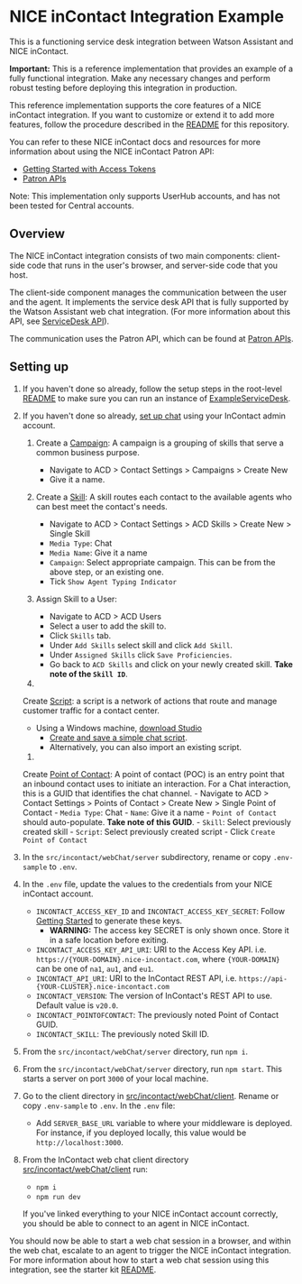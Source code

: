 # NICE inContact Integration Example

This is a functioning service desk integration between Watson Assistant and NICE inContact.

**Important:**  This is a reference implementation that provides an example of a fully functional integration. Make any
necessary changes and perform robust testing before deploying this integration in production.

This reference implementation supports the core features of a NICE inContact integration. If you want to customize or
extend it to add more features, follow the procedure described in
the [README](../../../../../../../Downloads/Compressed/assistant-web-chat-service-desk-starter-main/README.md) for this
repository.

You can refer to these NICE inContact docs and resources for more information about using the NICE inContact Patron API:

- [Getting Started with Access Tokens](https://developer.niceincontact.com/Documentation/UserHubGettingStarted)
- [Patron APIs](https://developer.niceincontact.com/API/PatronAPI)

Note: This implementation only supports UserHub accounts, and has not been tested for Central accounts.

## Overview

The NICE inContact integration consists of two main components: client-side code that runs in the user's browser, and
server-side code that you host.

The client-side component manages the communication between the user and the agent. It implements the service desk API
that is fully supported by the Watson Assistant web chat integration. (For more information about this API,
see [ServiceDesk API](https://github.com/watson-developer-cloud/assistant-web-chat-service-desk-starter/blob/main/docs/API.md)).

The communication uses the Patron API, which can be found
at [Patron APIs](https://developer.niceincontact.com/API/PatronAPI).

## Setting up

1. If you haven't done so already, follow the setup steps in the
   root-level [README](../../../../../../../Downloads/Compressed/assistant-web-chat-service-desk-starter-main/README.md)
   to make sure you can run an instance of [ExampleServiceDesk](../../example/webChat/README.md).

1. If you haven't done so
   already, [set up chat](https://help.nice-incontact.com/content/acd/chat/setupchat.htm?tocpath=ACD%7CACD%7CChat%7C_____1)
   using your InContact admin account.

    1. Create
       a [Campaign](https://help.incontact.com/spring20/en/Content/ACD/Campaigns/CampaignsOverview.htm?tocpath=System%20Administration%7CSkills%20and%20Campaigns%7CCampaigns%7C_____0):
       A campaign is a grouping of skills that serve a common business purpose.
        - Navigate to ACD > Contact Settings > Campaigns > Create New
        - Give it a name.

    1. Create
       a [Skill](https://help.incontact.com/spring20/en/Content/ACD/Skills/Skills.htm?tocpath=System%20Administration%7CSkills%20and%20Campaigns%7CSkills%7C_____0):
       A skill routes each contact to the available agents who can best meet the contact's needs.
        - Navigate to ACD > Contact Settings > ACD Skills > Create New > Single Skill
        - `Media Type`: Chat
        - `Media Name`: Give it a name
        - `Campaign`: Select appropriate campaign. This can be from the above step, or an existing one.
        - Tick `Show Agent Typing Indicator`

    1. Assign Skill to a User:
        - Navigate to ACD > ACD Users
        - Select a user to add the skill to.
        - Click `Skills` tab.
        - Under `Add Skills` select skill and click `Add Skill`.
        - Under `Assigned Skills` click `Save Proficiencies`.
        - Go back to `ACD Skills` and click on your newly created skill. **Take note of the `Skill ID`**.

    1.
   Create [Script](https://help.incontact.com/spring20/en/Content/Studio/Scripts/ScriptTypesOverview.htm?tocpath=Contact%20Center%20Tools%7CStudio%7CScripts%7C_____0):
   a script is a network of actions that route and manage customer traffic for a contact center.
   - Using a Windows
   machine, [download Studio](https://help.incontact.com/spring20/en/Content/Studio/Application/DownloadAndInstallStudio.htm?tocpath=Contact%20Center%20Tools%7CStudio%7C_____1)
        - [Create and save a simple chat script](https://help.nice-incontact.com/content/acd/chat/setupchat.htm?tocpath=ACD%7CACD%7CChat%7C_____1).
        - Alternatively, you can also import an existing script.

    1.
   Create [Point of Contact](https://help.incontact.com/spring20/en/Content/ACD/PointsOfContact/PointsOfContactOverview.htm?tocpath=System%20Administration%7CSkills%20and%20Campaigns%7CPoints%20Of%20Contact%7C_____0):
   A point of contact (POC) is an entry point that an inbound contact uses to initiate an interaction. For a Chat
   interaction, this is a GUID that identifies the chat channel.
        - Navigate to ACD > Contact Settings > Points of Contact > Create New > Single Point of Contact
        - `Media Type`: Chat
        - `Name`: Give it a name
        - `Point of Contact` should auto-populate. **Take note of this GUID**.
        - `Skill`: Select previously created skill
        - `Script`: Select previously created script
        - Click `Create Point of Contact`

1. In the `src/incontact/webChat/server` subdirectory, rename or copy `.env-sample` to `.env`.

1. In the `.env` file, update the values to the credentials from your NICE inContact account.
    - `INCONTACT_ACCESS_KEY_ID` and `INCONTACT_ACCESS_KEY_SECRET`:
      Follow [Getting Started](https://developer.niceincontact.com/Documentation/UserHubGettingStarted) to generate
      these keys.
        - **WARNING:** The access key SECRET is only shown once. Store it in a safe location before exiting.
    - `INCONTACT_ACCESS_KEY_API_URI`: URI to the Access Key API. i.e. `https://{YOUR-DOMAIN}.nice-incontact.com`, where
      `{YOUR-DOMAIN}` can be one of `na1`, `au1`, and `eu1`.
    - `INCONTACT_API_URI`: URI to the InContact REST API, i.e. `https://api-{YOUR-CLUSTER}.nice-incontact.com`
    - `INCONTACT_VERSION`: The version of InContact's REST API to use. Default value is `v20.0`.
    - `INCONTACT_POINTOFCONTACT`: The previously noted Point of Contact GUID.
    - `INCONTACT_SKILL`: The previously noted Skill ID.

1. From the `src/incontact/webChat/server` directory, run `npm i`.

1. From the `src/incontact/webChat/server` directory, run `npm start`. This starts a server on port `3000` of your local
   machine.

1. Go to the client directory in [src/incontact/webChat/client](client). Rename or copy `.env-sample` to `.env`. In the
   `.env` file:
    - Add `SERVER_BASE_URL` variable to where your middleware is deployed. For instance, if you deployed locally, this
      value would be `http://localhost:3000`.

1. From the InContact web chat client directory [src/incontact/webChat/client](client) run:
    - `npm i`
    - `npm run dev`

   If you've linked everything to your NICE inContact account correctly, you should be able to connect to an agent in
   NICE inContact.

You should now be able to start a web chat session in a browser, and within the web chat, escalate to an agent to
trigger the NICE inContact integration. For more information about how to start a web chat session using this
integration, see the starter
kit [README](../../../../../../../Downloads/Compressed/assistant-web-chat-service-desk-starter-main/README.md#development).
